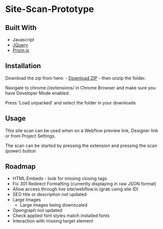 # Site-Scan-Prototype


## Built With
-  Javascript
-  [JQuery](https://jquery.com/)
-  [Prism.js](https://prismjs.com/)


## Installation

Download the zip from here: -  [Download ZIP](https://github.com/mw-wf/site-scan-extension/archive/refs/heads/master.zip) - then unzip the folder.


Navigate to chrome://extensions/ in Chrome Browser and make sure you have Developer Mode enabled.

Press 'Load unpacked' and select the folder in your downloads


## Usage

This site scan can be used when on a Webflow preview link, Designer link or from Project Settings.

The scan can be started by pressing the extension and pressing the scan (power) button


## Roadmap

- HTML Embeds - look for missing closing tags
- Fix 301 Redirect Formatting (currently displaying in raw JSON format)
- Allow access through live site/webflow.io (grab using site ID)
- SEO title or description not updated
- Large Images 
	- Large images being downscaled
- Opengraph not updated
- Check applied font styles match installed fonts
- Interaction with missing target element




